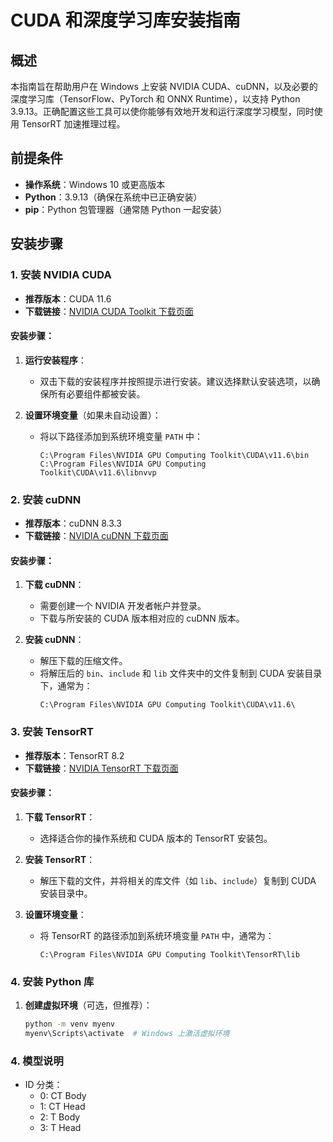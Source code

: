 # CUDA 和深度学习库安装指南

## 概述

本指南旨在帮助用户在 Windows 上安装 NVIDIA CUDA、cuDNN，以及必要的深度学习库（TensorFlow、PyTorch 和 ONNX Runtime），以支持 Python 3.9.13。正确配置这些工具可以使你能够有效地开发和运行深度学习模型，同时使用 TensorRT 加速推理过程。

## 前提条件

- **操作系统**：Windows 10 或更高版本
- **Python**：3.9.13（确保在系统中已正确安装）
- **pip**：Python 包管理器（通常随 Python 一起安装）

## 安装步骤

### 1. 安装 NVIDIA CUDA

- **推荐版本**：CUDA 11.6
- **下载链接**：[NVIDIA CUDA Toolkit 下载页面](https://developer.nvidia.com/cuda-downloads)

#### 安装步骤：

1. **运行安装程序**：
   - 双击下载的安装程序并按照提示进行安装。建议选择默认安装选项，以确保所有必要组件都被安装。

2. **设置环境变量**（如果未自动设置）：
   - 将以下路径添加到系统环境变量 `PATH` 中：
     ```
     C:\Program Files\NVIDIA GPU Computing Toolkit\CUDA\v11.6\bin
     C:\Program Files\NVIDIA GPU Computing Toolkit\CUDA\v11.6\libnvvp
     ```

### 2. 安装 cuDNN

- **推荐版本**：cuDNN 8.3.3
- **下载链接**：[NVIDIA cuDNN 下载页面](https://developer.nvidia.com/cudnn)

#### 安装步骤：

1. **下载 cuDNN**：
   - 需要创建一个 NVIDIA 开发者帐户并登录。
   - 下载与所安装的 CUDA 版本相对应的 cuDNN 版本。

2. **安装 cuDNN**：
   - 解压下载的压缩文件。
   - 将解压后的 `bin`、`include` 和 `lib` 文件夹中的文件复制到 CUDA 安装目录下，通常为：
     ```
     C:\Program Files\NVIDIA GPU Computing Toolkit\CUDA\v11.6\
     ```

### 3. 安装 TensorRT

- **推荐版本**：TensorRT 8.2
- **下载链接**：[NVIDIA TensorRT 下载页面](https://developer.nvidia.com/tensorrt)

#### 安装步骤：

1. **下载 TensorRT**：
   - 选择适合你的操作系统和 CUDA 版本的 TensorRT 安装包。

2. **安装 TensorRT**：
   - 解压下载的文件，并将相关的库文件（如 `lib`、`include`）复制到 CUDA 安装目录中。

3. **设置环境变量**：
   - 将 TensorRT 的路径添加到系统环境变量 `PATH` 中，通常为：
     ```
     C:\Program Files\NVIDIA GPU Computing Toolkit\TensorRT\lib
     ```

### 4. 安装 Python 库

1. **创建虚拟环境**（可选，但推荐）：
   ```bash
   python -m venv myenv
   myenv\Scripts\activate  # Windows 上激活虚拟环境


### 4. 模型说明

- ID 分类：
  - 0: CT Body
  - 1: CT Head
  - 2: T Body
  - 3: T Head

